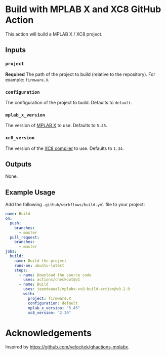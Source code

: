# Build with MPLAB X and XC8 GitHub Action

This action will build a MPLAB X / XC8 project.

## Inputs

### `project`

**Required** The path of the project to build (relative to the repository). For example: `firmware.X`.

### `configuration`

The configuration of the project to build. Defaults to `default`.

### `mplab_x_version`

The version of [MPLAB X](https://www.microchip.com/en-us/development-tools-tools-and-software/mplab-x-ide) to use. Defaults to `5.45`.

### `xc8_version`

The version of the [XC8 compiler](https://www.microchip.com/en-us/development-tools-tools-and-software/mplab-xc-compilers) to use. Defaults to `1.34`.

## Outputs

None.

## Example Usage

Add the following `.github/workflows/build.yml` file to your project:

```yaml
name: Build
on:
  push:
    branches:
      - master
  pull_request:
    branches:
      - master
jobs:
  build:
    name: Build the project
    runs-on: ubuntu-latest
    steps:
      - name: Download the source code
        uses: actions/checkout@v1
      - name: Build
        uses: jeandeaual/mplabx-xc8-build-action@v0.2.0
        with:
          project: firmware.X
          configuration: default
          mplab_x_version: "5.45"
          xc8_version: "2.20"
```

# Acknowledgements

Inspired by <https://github.com/velocitek/ghactions-mplabx>.

